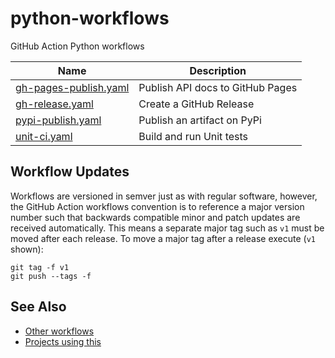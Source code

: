 # python-workflows
GitHub Action Python workflows

| Name                                                                                                                        | Description                      |
|-----------------------------------------------------------------------------------------------------------------------------|----------------------------------|
| [gh-pages-publish.yaml](https://github.com/JeffersonLab/python-workflows/blob/main/.github/workflows/gh-pages-publish.yaml) | Publish API docs to GitHub Pages |
| [gh-release.yaml](https://github.com/JeffersonLab/python-workflows/blob/main/.github/workflows/gh-release.yaml)             | Create a GitHub Release          |
| [pypi-publish.yaml](https://github.com/JeffersonLab/python-workflows/blob/main/.github/workflows/pypi-publish.yaml)         | Publish an artifact on PyPi      |
| [unit-ci.yaml](https://github.com/JeffersonLab/python-workflows/blob/main/.github/workflows/unit-ci.yaml)                   | Build and run Unit tests         |

## Workflow Updates
Workflows are versioned in semver just as with regular software, however, the GitHub Action workflows convention is to reference a major version number such that backwards compatible minor and patch updates are received automatically.  This means a separate major tag such as `v1` must be moved after each release.  To move a major tag after a release execute (`v1` shown):

```
git tag -f v1
git push --tags -f
```

## See Also
- [Other workflows](https://github.com/search?q=org%3Ajeffersonlab+topic%3Agh-action-workflow&type=repositories)
- [Projects using this](https://github.com/search?q=org%3Ajeffersonlab+topic%3Apython-workflows&type=repositories)
